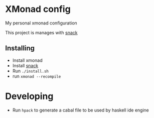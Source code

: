 # XMonad config

My personal xmonad configuration

This project is manages with [snack](https://github.com/nmattia/snack)

## Installing

- Install xmonad
- Install [snack](https://github.com/nmattia/snack)
- Run `./install.sh`
- run `xmonad --recompile`

# Developing

- Run `hpack` to generate a cabal file to be used by haskell ide engine

